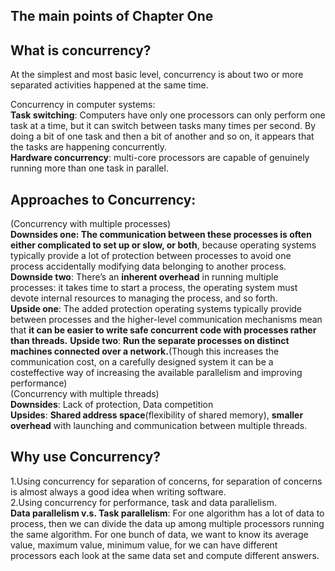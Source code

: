 ## The main points of Chapter One
## What is concurrency?
At the simplest and most basic level, concurrency is about two or more separated activities happened at the same time.  

Concurrency in computer systems:  
**Task switching**: Computers have only one processors can only perform one task at a time, but it can switch between tasks many times per second. By doing a bit of one task and then a bit of another and so on, it appears that the tasks are happening concurrently.  
**Hardware concurrency**: multi-core processors are capable of genuinely running more than one task in parallel. 


## Approaches to Concurrency:

(Concurrency with multiple processes)  
**Downsides one: The communication between these processes is often either complicated to set up or slow, or both**, because operating systems typically provide a lot of protection between processes to avoid one process accidentally modifying data belonging to another process.
**Downside two**: There’s an **inherent overhead** in running multiple processes: it takes time to start a process, the operating system must devote internal resources to managing the process, and so forth.  
**Upside one**: The added protection operating systems typically provide between processes and the higher-level communication mechanisms mean that **it can be easier to write safe concurrent code with processes rather than threads.**
**Upside two**: **Run the separate processes on distinct machines connected over a network.**(Though this increases the communication cost, on a carefully designed system it can be a costeffective way of increasing the available parallelism and improving performance)  
(Concurrency with multiple threads)  
**Downsides**: Lack of protection, Data competition  
**Upsides**: **Shared address space**(flexibility of shared memory), **smaller overhead** with launching and communication between multiple threads.  
## Why use Concurrency?
1.Using concurrency for separation of concerns, for separation of concerns is almost always a good idea when writing software.  
2.Using concurrency for performance, task and data parallelism.  
**Data parallelism v.s. Task parallelism**: For one algorithm has a lot of data to process, then we can divide the data up among multiple processors running the same algorithm. For one bunch of data, we want to know its average value, maximum value, minimum value, for we can have different processors each look at the same data set and compute different answers.


